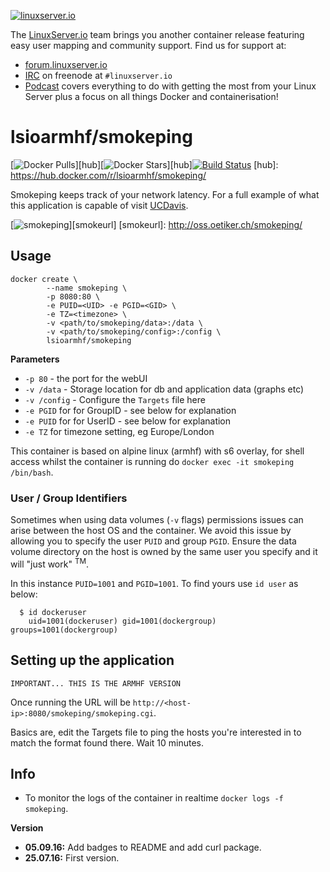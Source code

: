 [linuxserverurl]: https://linuxserver.io
[forumurl]: https://forum.linuxserver.io
[ircurl]: https://www.linuxserver.io/index.php/irc/
[podcasturl]: https://www.linuxserver.io/index.php/category/podcast/

[![linuxserver.io](https://www.linuxserver.io/wp-content/uploads/2015/06/linuxserver_medium.png)][linuxserverurl]

The [LinuxServer.io][linuxserverurl] team brings you another container release featuring easy user mapping and community support. Find us for support at:
* [forum.linuxserver.io][forumurl]
* [IRC][ircurl] on freenode at `#linuxserver.io`
* [Podcast][podcasturl] covers everything to do with getting the most from your Linux Server plus a focus on all things Docker and containerisation!

# lsioarmhf/smokeping
[![Docker Pulls](https://img.shields.io/docker/pulls/lsioarmhf/smokeping.svg)][hub][![Docker Stars](https://img.shields.io/docker/stars/lsioarmhf/smokeping.svg)][hub][![Build Status](http://jenkins.linuxserver.io:8080/buildStatus/icon?job=Dockers/LinuxServer.io-armhf/lsioarmhf-smokeping)](http://jenkins.linuxserver.io:8080/job/Dockers/job/LinuxServer.io-armhf/job/lsioarmhf-smokeping/)
[hub]: https://hub.docker.com/r/lsioarmhf/smokeping/

Smokeping keeps track of your network latency. For a full example of what this application is capable of visit [UCDavis](http://smokeping.ucdavis.edu/cgi-bin/smokeping.fcgi).


[![smokeping](http://oss.oetiker.ch/smokeping/inc/smokeping-logo.png)][smokeurl]
[smokeurl]: http://oss.oetiker.ch/smokeping/

## Usage

```
docker create \
       	--name smokeping \
       	-p 8080:80 \
       	-e PUID=<UID> -e PGID=<GID> \
       	-e TZ=<timezone> \
       	-v <path/to/smokeping/data>:/data \
       	-v <path/to/smokeping/config>:/config \
       	lsioarmhf/smokeping
```


**Parameters**

* `-p 80` - the port for the webUI
* `-v /data` - Storage location for db and application data (graphs etc)
* `-v /config` - Configure the `Targets` file here
* `-e PGID` for for GroupID - see below for explanation
* `-e PUID` for for UserID - see below for explanation
* `-e TZ` for timezone setting, eg Europe/London

This container is based on alpine linux (armhf) with s6 overlay, for shell access whilst the container is running do `docker exec -it smokeping /bin/bash`.

### User / Group Identifiers

Sometimes when using data volumes (`-v` flags) permissions issues can arise between the host OS and the container. We avoid this issue by allowing you to specify the user `PUID` and group `PGID`. Ensure the data volume directory on the host is owned by the same user you specify and it will "just work" <sup>TM</sup>.

In this instance `PUID=1001` and `PGID=1001`. To find yours use `id user` as below:

```
  $ id dockeruser
    uid=1001(dockeruser) gid=1001(dockergroup) groups=1001(dockergroup)
```

## Setting up the application
`IMPORTANT... THIS IS THE ARMHF VERSION`

Once running the URL will be `http://<host-ip>:8080/smokeping/smokeping.cgi`.

Basics are, edit the Targets file to ping the hosts you're interested in to match the format found there.
Wait 10 minutes.

## Info

* To monitor the logs of the container in realtime `docker logs -f smokeping`.


**Version**

+ **05.09.16:** Add badges to README and add curl package.
+ **25.07.16:** First version.

